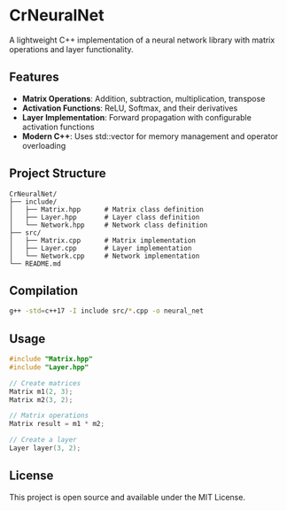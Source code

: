 # CrNeuralNet

A lightweight C++ implementation of a neural network library with matrix operations and layer functionality.

## Features

- **Matrix Operations**: Addition, subtraction, multiplication, transpose
- **Activation Functions**: ReLU, Softmax, and their derivatives
- **Layer Implementation**: Forward propagation with configurable activation functions
- **Modern C++**: Uses std::vector for memory management and operator overloading

## Project Structure

```
CrNeuralNet/
├── include/
│   ├── Matrix.hpp      # Matrix class definition
│   ├── Layer.hpp       # Layer class definition
│   └── Network.hpp     # Network class definition
├── src/
│   ├── Matrix.cpp      # Matrix implementation
│   ├── Layer.cpp       # Layer implementation
│   └── Network.cpp     # Network implementation
└── README.md
```

## Compilation

```bash
g++ -std=c++17 -I include src/*.cpp -o neural_net
```

## Usage

```cpp
#include "Matrix.hpp"
#include "Layer.hpp"

// Create matrices
Matrix m1(2, 3);
Matrix m2(3, 2);

// Matrix operations
Matrix result = m1 * m2;

// Create a layer
Layer layer(3, 2);
```

## License

This project is open source and available under the MIT License.
